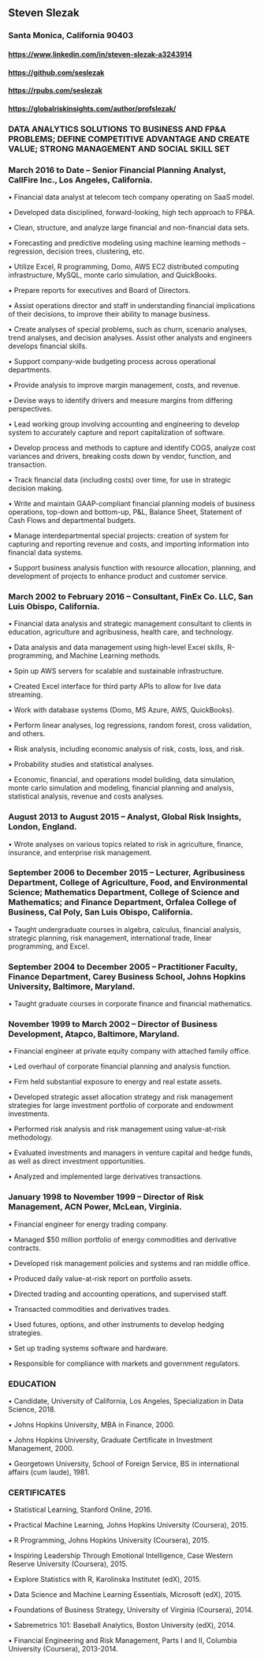## Steven Slezak
### Santa Monica, California 90403

#### https://www.linkedin.com/in/steven-slezak-a3243914
#### https://github.com/seslezak
#### https://rpubs.com/seslezak
#### https://globalriskinsights.com/author/profslezak/

### DATA ANALYTICS SOLUTIONS TO BUSINESS AND FP&A PROBLEMS; DEFINE COMPETITIVE ADVANTAGE AND CREATE VALUE; STRONG MANAGEMENT AND SOCIAL SKILL SET

### March 2016 to Date – Senior Financial Planning Analyst, CallFire Inc., Los Angeles, California.

  •	Financial data analyst at telecom tech company operating on SaaS model.
  
  •	Developed data disciplined, forward-looking, high tech approach to FP&A.
  
  •	Clean, structure, and analyze large financial and non-financial data sets.
  
  •	Forecasting and predictive modeling using machine learning methods – regression, decision trees, clustering, etc.
  
  •	Utilize Excel, R programming, Domo, AWS EC2 distributed computing infrastructure, MySQL, monte carlo simulation, and QuickBooks.
  
  •	Prepare reports for executives and Board of Directors.
  
  •	Assist operations director and staff in understanding financial implications of their decisions, to improve their ability to manage business.
  
  •	Create analyses of special problems, such as churn, scenario analyses, trend analyses, and decision analyses.  Assist other analysts and engineers develops financial skills.
  
  •	Support company-wide budgeting process across operational departments.
  
  •	Provide analysis to improve margin management, costs, and revenue.
  
  •	Devise ways to identify drivers and measure margins from differing perspectives.
  
  •	Lead working group involving accounting and engineering to develop system to accurately capture and report capitalization of software.
  
  •	Develop process and methods to capture and identify COGS, analyze cost variances and drivers, breaking costs down by vendor, function, and transaction.
  
  •	Track financial data (including costs) over time, for use in strategic decision making.
  
  •	Write and maintain GAAP-compliant financial planning models of business operations, top-down and bottom-up, P&L, Balance Sheet, Statement of Cash Flows and departmental budgets.
  
  •	Manage interdepartmental special projects:  creation of system for capturing and reporting revenue and costs, and importing information into financial data systems.
  
  •	Support business analysis function with resource allocation, planning, and development of projects to enhance product and customer service.

### March 2002 to February 2016 – Consultant, FinEx Co. LLC, San Luis Obispo, California.

•	Financial data analysis and strategic management consultant to clients in education, agriculture and agribusiness, health care, and technology. 

•	Data analysis and data management using high-level Excel skills, R-programming, and Machine Learning methods.

•	Spin up AWS servers for scalable and sustainable infrastructure.

•	Created Excel interface for third party APIs to allow for live data streaming.

•	Work with database systems (Domo, MS Azure, AWS, QuickBooks).

•	Perform linear analyses, log regressions, random forest, cross validation, and others.

•	Risk analysis, including economic analysis of risk, costs, loss, and risk.

•	Probability studies and statistical analyses.

•	Economic, financial, and operations model building, data simulation, monte carlo simulation and modeling, financial planning and analysis, statistical analysis, revenue and costs analyses.

### August 2013 to August 2015 – Analyst, Global Risk Insights, London, England.

•	Wrote analyses on various topics related to risk in agriculture, finance, insurance, and enterprise risk management.

### September 2006 to December 2015 – Lecturer, Agribusiness Department, College of Agriculture, Food, and Environmental Science; Mathematics Department, College of Science and Mathematics; and Finance Department, Orfalea College of Business, Cal Poly, San Luis Obispo, California.

•	Taught undergraduate courses in algebra, calculus, financial analysis, strategic planning, risk management, international trade, linear programming, and Excel.

### September 2004 to December 2005 – Practitioner Faculty, Finance Department, Carey Business School, Johns Hopkins University, Baltimore, Maryland.

•	Taught graduate courses in corporate finance and financial mathematics.

### November 1999 to March 2002 – Director of Business Development, Atapco, Baltimore, Maryland.

•	Financial engineer at private equity company with attached family office. 

•	Led overhaul of corporate financial planning and analysis function.

•	Firm held substantial exposure to energy and real estate assets.

•	Developed strategic asset allocation strategy and risk management strategies for large investment portfolio of corporate and endowment investments.

•	Performed risk analysis and risk management using value-at-risk methodology.

•	Evaluated investments and managers in venture capital and hedge funds, as well as direct investment opportunities.

•	Analyzed and implemented large derivatives transactions.

### January 1998 to November 1999 – Director of Risk Management, ACN Power, McLean, Virginia.

•	Financial engineer for energy trading company.

•	Managed $50 million portfolio of energy commodities and derivative contracts.

•	Developed risk management policies and systems and ran middle office.

•	Produced daily value-at-risk report on portfolio assets.

•	Directed trading and accounting operations, and supervised staff.

•	Transacted commodities and derivatives trades.

•	Used futures, options, and other instruments to develop hedging strategies.

•	Set up trading systems software and hardware.

•	Responsible for compliance with markets and government regulators.

### EDUCATION

•	Candidate, University of California, Los Angeles, Specialization in Data Science, 2018.

•	Johns Hopkins University, MBA in Finance, 2000.

•	Johns Hopkins University, Graduate Certificate in Investment Management, 2000.

•	Georgetown University, School of Foreign Service, BS in international affairs (cum laude), 1981.

### CERTIFICATES

•	Statistical Learning, Stanford Online, 2016.

•	Practical Machine Learning, Johns Hopkins University (Coursera), 2015.

•	R Programming, Johns Hopkins University (Coursera), 2015.

•	Inspiring Leadership Through Emotional Intelligence, Case Western Reserve University (Coursera), 2015.

•	Explore Statistics with R, Karolinska Institutet (edX), 2015.

•	Data Science and Machine Learning Essentials, Microsoft (edX), 2015.

•	Foundations of Business Strategy, University of Virginia (Coursera), 2014.

•	Sabremetrics 101:  Baseball Analytics, Boston University (edX), 2014.

•	Financial Engineering and Risk Management, Parts I and II, Columbia University (Coursera), 2013-2014.

